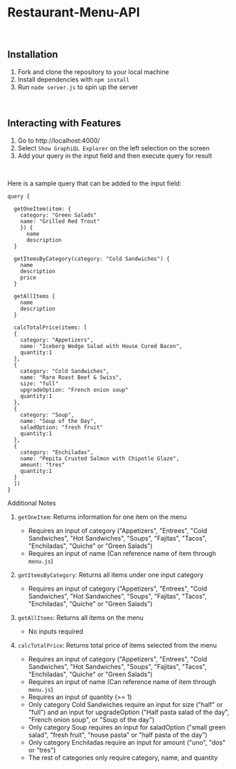 # Restaurant-Menu-API

<br>

## Installation

1.  Fork and clone the repository to your local machine
2.  Install dependencies with `npm install`
3.  Run `node server.js` to spin up the server

<br>

## Interacting with Features

1.  Go to http://localhost:4000/
2.  Select `Show GraphiQL Explorer` on the left selection on the screen
3.  Add your query in the input field and then execute query for result

<br>

Here is a sample query that can be added to the input field:

```
query {

  getOneItem(item: {
    category: "Green Salads"
    name: "Grilled Red Trout"
    }) {
      name
      description
  }

  getItemsByCategory(category: "Cold Sandwiches") {
    name
    description
    price
  }

  getAllItems {
    name
    description
  }

  calcTotalPrice(items: [
  {
    category: "Appetizers",
    name: "Iceberg Wedge Salad with House Cured Bacon",
    quantity:1
  },
  {
    category: "Cold Sandwiches",
    name: "Rare Roast Beef & Swiss",
    size: "full"
    upgradeOption: "French onion soup"
    quantity:1
  },
  {
    category: "Soup",
    name: "Soup of the Day",
    saladOption: "fresh fruit"
    quantity:1
  },
  {
    category: "Enchiladas",
    name: "Pepita Crusted Salmon with Chipotle Glaze",
    amount: "tres"
    quantity:1
  }
  ])
}
```

Additional Notes

1.  `getOneItem`: Returns information for one item on the menu

    - Requires an input of category ("Appetizers", "Entrees", "Cold Sandwiches", "Hot Sandwiches", "Soups", "Fajitas", "Tacos", "Enchiladas", "Quiche" or "Green Salads")
    - Requires an input of name (Can reference name of item through `menu.js`)

2.  `getItemsByCategory`: Returns all items under one input category

    - Requires an input of category ("Appetizers", "Entrees", "Cold Sandwiches", "Hot Sandwiches", "Soups", "Fajitas", "Tacos", "Enchiladas", "Quiche" or "Green Salads")

3.  `getAllItems`: Returns all items on the menu

    - No inputs required

4.  `calcTotalPrice`: Returns total price of items selected from the menu

    - Requires an input of category ("Appetizers", "Entrees", "Cold Sandwiches", "Hot Sandwiches", "Soups", "Fajitas", "Tacos", "Enchiladas", "Quiche" or "Green Salads")
    - Requires an input of name (Can reference name of item through `menu.js`)
    - Requires an input of quantity (>= 1)
    - Only category Cold Sandwiches require an input for size ("half" or "full") and an input for upgradeOption ("Half pasta salad of the day", "French onion soup", or "Soup of the day")
    - Only category Soup requires an input for saladOption ("small green salad", "fresh fruit", "house pasta" or "half pasta of the day")
    - Only category Enchiladas require an input for amount ("uno", "dos" or "tres")
    - The rest of categories only require category, name, and quantity
